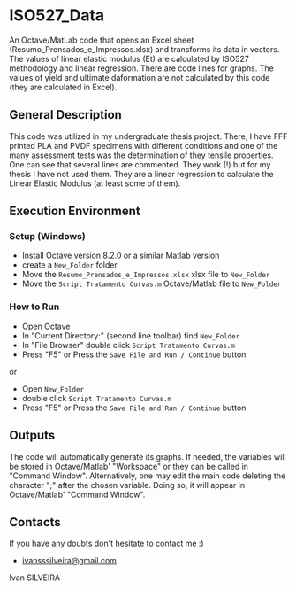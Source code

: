 # ISO527_Data
An Octave/MatLab code that opens an Excel sheet (Resumo_Prensados_e_Impressos.xlsx) and transforms its data in vectors. The values of linear elastic modulus (Et) are calculated by ISO527 methodology and linear regression. There are code lines for graphs. The values of yield and ultimate daformation are not calculated by this code (they are calculated in Excel).

## General Description
This code was utilized in my undergraduate thesis project. There, I have  FFF printed PLA and PVDF specimens with different conditions and one of the many assessment tests was the determination of they tensile properties. 
One can see that several lines are commented. They work (!) but for my thesis I have not used them. They are a linear regression to calculate the Linear Elastic Modulus (at least some of them). 

## Execution Environment
### Setup (Windows)
* Install Octave version 8.2.0 or a similar Matlab version
* create a `New_Folder` folder
* Move the `Resumo_Prensados_e_Impressos.xlsx` xlsx file to `New_Folder`
* Move the `Script Tratamento Curvas.m` Octave/Matlab file to `New_Folder`

### How to Run
* Open Octave
* In "Current Directory:" (second line toolbar) find `New_Folder`
* In "File Browser" double click `Script Tratamento Curvas.m`
* Press "F5" or Press the `Save File and Run / Continue` button

or

* Open `New_Folder`
* double click `Script Tratamento Curvas.m`
* Press "F5" or Press the `Save File and Run / Continue` button
## Outputs
The code will automatically generate its graphs. If needed, the variables will be stored in Octave/Matlab' "Workspace" or they can be called in "Command Window". Alternatively, one may edit the main code deleting the character ";" after the chosen variable. Doing so, it will appear in Octave/Matlab' "Command Window".

## Contacts
If you have any doubts don't hesitate to contact me :)
* ivansssilveira@gmail.com

Ivan SILVEIRA
